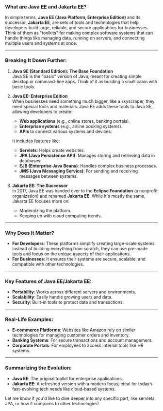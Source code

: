 ### What are Java EE and Jakarta EE?  
In simple terms, **Java EE (Java Platform, Enterprise Edition)** and its successor, **Jakarta EE**, are sets of tools and technologies that help developers build large, reliable, and secure applications for businesses. Think of them as "toolkits" for making complex software systems that can handle things like managing data, running on servers, and connecting multiple users and systems at once.

---

### Breaking It Down Further:
1. **Java SE (Standard Edition): The Base Foundation**  
   Java SE is the "basic" version of Java, meant for creating simple desktop or command-line apps. Think of it as building a small cabin with basic tools.

2. **Java EE: Enterprise Edition**  
   When businesses need something much bigger, like a skyscraper, they need special tools and materials. Java EE adds these tools to Java SE, allowing developers to create:
   - **Web applications** (e.g., online stores, banking portals).
   - **Enterprise systems** (e.g., airline booking systems).
   - **APIs** to connect various systems and devices.

   It includes features like:
   - **Servlets**: Helps create websites.
   - **JPA (Java Persistence API)**: Manages storing and retrieving data in databases.
   - **EJB (Enterprise Java Beans)**: Handles complex business processes.
   - **JMS (Java Messaging Service)**: For sending and receiving messages between systems.

3. **Jakarta EE: The Successor**  
   In 2017, Java EE was handed over to the **Eclipse Foundation** (a nonprofit organization) and renamed **Jakarta EE**. While it's mostly the same, Jakarta EE focuses more on:
   - Modernizing the platform.
   - Keeping up with cloud computing trends.

---

### Why Does It Matter?
- **For Developers**: These platforms simplify creating large-scale systems. Instead of building everything from scratch, they can use pre-made tools and focus on the unique aspects of their applications.
- **For Businesses**: It ensures their systems are secure, scalable, and compatible with other technologies.

---

### Key Features of Java EE/Jakarta EE:
- **Portability**: Works across different servers and environments.
- **Scalability**: Easily handle growing users and data.
- **Security**: Built-in tools to protect data and transactions.

---

### Real-Life Examples:
- **E-commerce Platforms**: Websites like Amazon rely on similar technologies for managing customer orders and inventory.
- **Banking Systems**: For secure transactions and account management.
- **Corporate Portals**: For employees to access internal tools like HR systems.

---

### Summarizing the Evolution:
- **Java EE**: The original toolkit for enterprise applications.
- **Jakarta EE**: A refreshed version with a modern focus, ideal for today’s fast-evolving tech needs like cloud-based systems.

Let me know if you'd like to dive deeper into any specific part, like servlets, JPA, or how it compares to other technologies!
